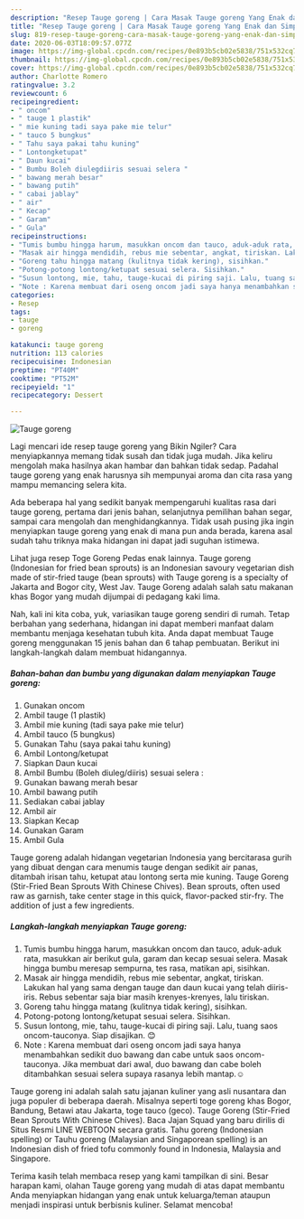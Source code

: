 ```yaml
---
description: "Resep Tauge goreng | Cara Masak Tauge goreng Yang Enak dan Simpel"
title: "Resep Tauge goreng | Cara Masak Tauge goreng Yang Enak dan Simpel"
slug: 819-resep-tauge-goreng-cara-masak-tauge-goreng-yang-enak-dan-simpel
date: 2020-06-03T18:09:57.077Z
image: https://img-global.cpcdn.com/recipes/0e893b5cb02e5838/751x532cq70/tauge-goreng-foto-resep-utama.jpg
thumbnail: https://img-global.cpcdn.com/recipes/0e893b5cb02e5838/751x532cq70/tauge-goreng-foto-resep-utama.jpg
cover: https://img-global.cpcdn.com/recipes/0e893b5cb02e5838/751x532cq70/tauge-goreng-foto-resep-utama.jpg
author: Charlotte Romero
ratingvalue: 3.2
reviewcount: 6
recipeingredient:
- " oncom"
- " tauge 1 plastik"
- " mie kuning tadi saya pake mie telur"
- " tauco 5 bungkus"
- " Tahu saya pakai tahu kuning"
- " Lontongketupat"
- " Daun kucai"
- " Bumbu Boleh diulegdiiris sesuai selera "
- " bawang merah besar"
- " bawang putih"
- " cabai jablay"
- " air"
- " Kecap"
- " Garam"
- " Gula"
recipeinstructions:
- "Tumis bumbu hingga harum, masukkan oncom dan tauco, aduk-aduk rata, masukkan air berikut gula, garam dan kecap sesuai selera. Masak hingga bumbu meresap sempurna, tes rasa, matikan api, sisihkan."
- "Masak air hingga mendidih, rebus mie sebentar, angkat, tiriskan. Lakukan hal yang sama dengan tauge dan daun kucai yang telah diiris-iris. Rebus sebentar saja biar masih krenyes-krenyes, lalu tiriskan."
- "Goreng tahu hingga matang (kulitnya tidak kering), sisihkan."
- "Potong-potong lontong/ketupat sesuai selera. Sisihkan."
- "Susun lontong, mie, tahu, tauge-kucai di piring saji. Lalu, tuang saos oncom-tauconya. Siap disajikan. 😊"
- "Note : Karena membuat dari oseng oncom jadi saya hanya menambahkan sedikit duo bawang dan cabe untuk saos oncom-tauconya. Jika membuat dari awal, duo bawang dan cabe boleh ditambahkan sesuai selera supaya rasanya lebih mantap.☺️"
categories:
- Resep
tags:
- tauge
- goreng

katakunci: tauge goreng 
nutrition: 113 calories
recipecuisine: Indonesian
preptime: "PT40M"
cooktime: "PT52M"
recipeyield: "1"
recipecategory: Dessert

---
```



![Tauge goreng](https://img-global.cpcdn.com/recipes/0e893b5cb02e5838/751x532cq70/tauge-goreng-foto-resep-utama.jpg)

Lagi mencari ide resep tauge goreng yang Bikin Ngiler? Cara menyiapkannya memang tidak susah dan tidak juga mudah. Jika keliru mengolah maka hasilnya akan hambar dan bahkan tidak sedap. Padahal tauge goreng yang enak harusnya sih mempunyai aroma dan cita rasa yang mampu memancing selera kita.

Ada beberapa hal yang sedikit banyak mempengaruhi kualitas rasa dari tauge goreng, pertama dari jenis bahan, selanjutnya pemilihan bahan segar, sampai cara mengolah dan menghidangkannya. Tidak usah pusing jika ingin menyiapkan tauge goreng yang enak di mana pun anda berada, karena asal sudah tahu triknya maka hidangan ini dapat jadi suguhan istimewa.

Lihat juga resep Toge Goreng Pedas enak lainnya. Tauge goreng (Indonesian for fried bean sprouts) is an Indonesian savoury vegetarian dish made of stir-fried tauge (bean sprouts) with Tauge goreng is a specialty of Jakarta and Bogor city, West Jav. Tauge Goreng adalah salah satu makanan khas Bogor yang mudah dijumpai di pedagang kaki lima.


Nah, kali ini kita coba, yuk, variasikan tauge goreng sendiri di rumah. Tetap berbahan yang sederhana, hidangan ini dapat memberi manfaat dalam membantu menjaga kesehatan tubuh kita. Anda dapat membuat Tauge goreng menggunakan 15 jenis bahan dan 6 tahap pembuatan. Berikut ini langkah-langkah dalam membuat hidangannya.

<!--inarticleads1-->

##### Bahan-bahan dan bumbu yang digunakan dalam menyiapkan Tauge goreng:

1. Gunakan  oncom
1. Ambil  tauge (1 plastik)
1. Ambil  mie kuning (tadi saya pake mie telur)
1. Ambil  tauco (5 bungkus)
1. Gunakan  Tahu (saya pakai tahu kuning)
1. Ambil  Lontong/ketupat
1. Siapkan  Daun kucai
1. Ambil  Bumbu (Boleh diuleg/diiris) sesuai selera :
1. Gunakan  bawang merah besar
1. Ambil  bawang putih
1. Sediakan  cabai jablay
1. Ambil  air
1. Siapkan  Kecap
1. Gunakan  Garam
1. Ambil  Gula


Tauge goreng adalah hidangan vegetarian Indonesia yang bercitarasa gurih yang dibuat dengan cara menumis tauge dengan sedikit air panas, ditambah irisan tahu, ketupat atau lontong serta mie kuning. Tauge Goreng (Stir-Fried Bean Sprouts With Chinese Chives). Bean sprouts, often used raw as garnish, take center stage in this quick, flavor-packed stir-fry. The addition of just a few ingredients. 

<!--inarticleads2-->

##### Langkah-langkah menyiapkan Tauge goreng:

1. Tumis bumbu hingga harum, masukkan oncom dan tauco, aduk-aduk rata, masukkan air berikut gula, garam dan kecap sesuai selera. Masak hingga bumbu meresap sempurna, tes rasa, matikan api, sisihkan.
1. Masak air hingga mendidih, rebus mie sebentar, angkat, tiriskan. Lakukan hal yang sama dengan tauge dan daun kucai yang telah diiris-iris. Rebus sebentar saja biar masih krenyes-krenyes, lalu tiriskan.
1. Goreng tahu hingga matang (kulitnya tidak kering), sisihkan.
1. Potong-potong lontong/ketupat sesuai selera. Sisihkan.
1. Susun lontong, mie, tahu, tauge-kucai di piring saji. Lalu, tuang saos oncom-tauconya. Siap disajikan. 😊
1. Note : Karena membuat dari oseng oncom jadi saya hanya menambahkan sedikit duo bawang dan cabe untuk saos oncom-tauconya. Jika membuat dari awal, duo bawang dan cabe boleh ditambahkan sesuai selera supaya rasanya lebih mantap.☺️


Tauge goreng ini adalah salah satu jajanan kuliner yang asli nusantara dan juga populer di beberapa daerah. Misalnya seperti toge goreng khas Bogor, Bandung, Betawi atau Jakarta, toge tauco (geco). Tauge Goreng (Stir-Fried Bean Sprouts With Chinese Chives). Baca Jajan Squad yang baru dirilis di Situs Resmi LINE WEBTOON secara gratis. Tahu goreng (Indonesian spelling) or Tauhu goreng (Malaysian and Singaporean spelling) is an Indonesian dish of fried tofu commonly found in Indonesia, Malaysia and Singapore. 

Terima kasih telah membaca resep yang kami tampilkan di sini. Besar harapan kami, olahan Tauge goreng yang mudah di atas dapat membantu Anda menyiapkan hidangan yang enak untuk keluarga/teman ataupun menjadi inspirasi untuk berbisnis kuliner. Selamat mencoba!
